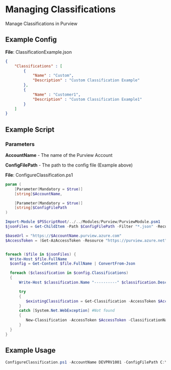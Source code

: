 # Managing Classifications

Manage Classifications in Purview

## Example Config

**File**: ClassificationExample.json
```json
{
    "Classifications" : [
        {
            "Name" : "Custom",
            "Description" : "Custom Classification Example"            
        },
        {
            "Name" : "Customer1",
            "Description" : "Custom Classification Example1"            
        }              
    ]
}
```

## Example Script

### Parameters
**AccountName** - The name of the Purview Account

**ConfigFilePath** - The path to the config file (Example above)

**File**: ConfigureClassification.ps1
```powershell
param (
    [Parameter(Mandatory = $true)]
    [string]$AccountName,

    [Parameter(Mandatory = $true)]
    [string]$ConfigFilePath
)

Import-Module $PSScriptRoot/../../Modules/Purview/PurviewModule.psm1
$jsonFiles = Get-ChildItem -Path $ConfigFilePath -Filter "*.json" -Recurse

$baseUrl = "https://$AccountName.purview.azure.com"
$AccessToken = (Get-AzAccessToken -Resource "https://purview.azure.net").Token


foreach ($file in $jsonFiles) {
  Write-Host $file.FullName
  $config = Get-Content $file.FullName | ConvertFrom-Json

  foreach ($classification in $config.Classifications) 
  {      
      Write-Host $classification.Name "----------" $classification.Description

      try 
      {
         $existingClassification = Get-Classification -AccessToken $AccessToken -ClassificationName $classification.Name -BaseUri $baseUrl
      }
      catch [System.Net.WebException] #Not found
      {
         New-Classification -AccessToken $AccessToken -ClassificationName $classification.Name -ClassificationDescription $classification.Description -ApiVersion '2019-11-01-preview' -BaseUri $baseUrl
      }         
  }
}

```

## Example Usage

```powershell
ConfigureClassification.ps1 -AccountName DEVPRV1001 -ConfigFilePath C:\Temp\ClassificationExample.json
```
